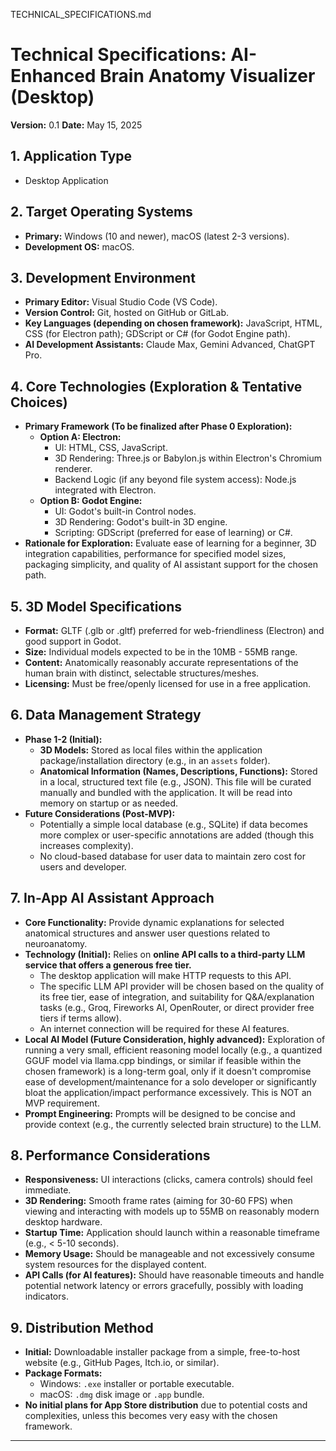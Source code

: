 TECHNICAL_SPECIFICATIONS.md

# Technical Specifications: AI-Enhanced Brain Anatomy Visualizer (Desktop)

**Version:** 0.1
**Date:** May 15, 2025

## 1. Application Type

- Desktop Application

## 2. Target Operating Systems

- **Primary:** Windows (10 and newer), macOS (latest 2-3 versions).
- **Development OS:** macOS.

## 3. Development Environment

- **Primary Editor:** Visual Studio Code (VS Code).
- **Version Control:** Git, hosted on GitHub or GitLab.
- **Key Languages (depending on chosen framework):** JavaScript, HTML, CSS (for Electron path); GDScript or C# (for Godot Engine path).
- **AI Development Assistants:** Claude Max, Gemini Advanced, ChatGPT Pro.

## 4. Core Technologies (Exploration & Tentative Choices)

- **Primary Framework (To be finalized after Phase 0 Exploration):**
  - **Option A: Electron:**
    - UI: HTML, CSS, JavaScript.
    - 3D Rendering: Three.js or Babylon.js within Electron's Chromium renderer.
    - Backend Logic (if any beyond file system access): Node.js integrated with Electron.
  - **Option B: Godot Engine:**
    - UI: Godot's built-in Control nodes.
    - 3D Rendering: Godot's built-in 3D engine.
    - Scripting: GDScript (preferred for ease of learning) or C#.
- **Rationale for Exploration:** Evaluate ease of learning for a beginner, 3D integration capabilities, performance for specified model sizes, packaging simplicity, and quality of AI assistant support for the chosen path.

## 5. 3D Model Specifications

- **Format:** GLTF (.glb or .gltf) preferred for web-friendliness (Electron) and good support in Godot.
- **Size:** Individual models expected to be in the 10MB - 55MB range.
- **Content:** Anatomically reasonably accurate representations of the human brain with distinct, selectable structures/meshes.
- **Licensing:** Must be free/openly licensed for use in a free application.

## 6. Data Management Strategy

- **Phase 1-2 (Initial):**
  - **3D Models:** Stored as local files within the application package/installation directory (e.g., in an `assets` folder).
  - **Anatomical Information (Names, Descriptions, Functions):** Stored in a local, structured text file (e.g., JSON). This file will be curated manually and bundled with the application. It will be read into memory on startup or as needed.
- **Future Considerations (Post-MVP):**
  - Potentially a simple local database (e.g., SQLite) if data becomes more complex or user-specific annotations are added (though this increases complexity).
  - No cloud-based database for user data to maintain zero cost for users and developer.

## 7. In-App AI Assistant Approach

- **Core Functionality:** Provide dynamic explanations for selected anatomical structures and answer user questions related to neuroanatomy.
- **Technology (Initial):** Relies on **online API calls to a third-party LLM service that offers a generous free tier.**
  - The desktop application will make HTTP requests to this API.
  - The specific LLM API provider will be chosen based on the quality of its free tier, ease of integration, and suitability for Q&A/explanation tasks (e.g., Groq, Fireworks AI, OpenRouter, or direct provider free tiers if terms allow).
  - An internet connection will be required for these AI features.
- **Local AI Model (Future Consideration, highly advanced):** Exploration of running a very small, efficient reasoning model locally (e.g., a quantized GGUF model via llama.cpp bindings, or similar if feasible within the chosen framework) is a long-term goal, only if it doesn't compromise ease of development/maintenance for a solo developer or significantly bloat the application/impact performance excessively. This is NOT an MVP requirement.
- **Prompt Engineering:** Prompts will be designed to be concise and provide context (e.g., the currently selected brain structure) to the LLM.

## 8. Performance Considerations

- **Responsiveness:** UI interactions (clicks, camera controls) should feel immediate.
- **3D Rendering:** Smooth frame rates (aiming for 30-60 FPS) when viewing and interacting with models up to 55MB on reasonably modern desktop hardware.
- **Startup Time:** Application should launch within a reasonable timeframe (e.g., < 5-10 seconds).
- **Memory Usage:** Should be manageable and not excessively consume system resources for the displayed content.
- **API Calls (for AI features):** Should have reasonable timeouts and handle potential network latency or errors gracefully, possibly with loading indicators.

## 9. Distribution Method

- **Initial:** Downloadable installer package from a simple, free-to-host website (e.g., GitHub Pages, Itch.io, or similar).
- **Package Formats:**
  - Windows: `.exe` installer or portable executable.
  - macOS: `.dmg` disk image or `.app` bundle.
- **No initial plans for App Store distribution** due to potential costs and complexities, unless this becomes very easy with the chosen framework.

---
